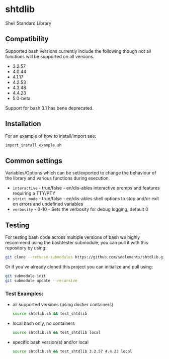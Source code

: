 # shtdlib
Shell Standard Library

## Compatibility

Supported bash versions currently include the following though not all
functions will be supported on all versions.

- 3.2.57
- 4.0.44
- 4.1.17
- 4.2.53
- 4.3.48
- 4.4.23
- 5.0-beta

Support for bash 3.1 has bene deprecated.


## Installation

For an example of how to install/import see:

```bash
import_install_example.sh
```

## Common settings

Variables/Options which can be set/exported to change the behaviour of the
library and various functions during execution.

- `interactive` - true/false - en/dis-ables interactive promps and features requiring a TTY/PTY
- `strict_mode` - true/false - en/dis-ables shell options to stop and/or exit on errors and undefined variables
- `verbosity`   -    0-10    - Sets the verbosity for debug logging, default 0

## Testing

For testing bash code across multiple versions of bash we highly recommend
using the bashtester submodule, you can pull it with this repository by using:

```bash
git clone --recurse-submodules https://github.com/sdelements/shtdlib.git
```

Or if you've already cloned this project you can initialize and pull using:

```bash
git submodule init
git submodule update --recursive
```

### Test Examples:

- all supported versions (using docker containers)

    ```bash
    source shtdlib.sh && test_shtdlib
    ```

- local bash only, no containers
    ```bash
    source shtdlib.sh && test_shtdlib local
    ```

- specific bash version(s) and/or local
    ```bash
    source shtdlib.sh && test_shtdlib 3.2.57 4.4.23 local
    ```
